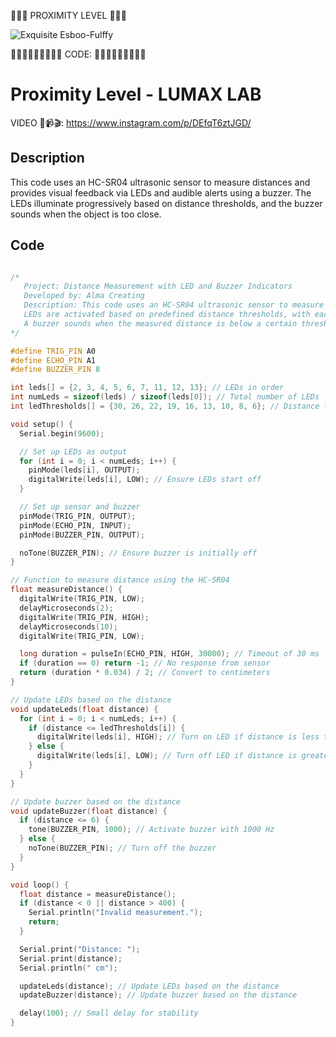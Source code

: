 🤖🤖🤖 PROXIMITY LEVEL 🤖🤖🤖

![Exquisite Esboo-Fulffy](https://github.com/user-attachments/assets/486b35b1-5e66-471e-b861-9b7d5cc82a16)

🧑🏻‍💻🧑🏻‍💻🧑🏻‍💻 CODE: 🧑🏻‍💻🧑🏻‍💻🧑🏻‍💻



# Proximity Level - LUMAX LAB

VIDEO 🎥📹🎬: https://www.instagram.com/p/DEfqT6ztJGD/

## Description
This code uses an HC-SR04 ultrasonic sensor to measure distances and provides visual feedback via LEDs and audible alerts using a buzzer. The LEDs illuminate progressively based on distance thresholds, and the buzzer sounds when the object is too close.

## Code

```cpp

/* 
   Project: Distance Measurement with LED and Buzzer Indicators
   Developed by: Alma Creating
   Description: This code uses an HC-SR04 ultrasonic sensor to measure distance and provides visual and audible feedback. 
   LEDs are activated based on predefined distance thresholds, with each LED corresponding to a different range of distances. 
   A buzzer sounds when the measured distance is below a certain threshold, alerting the user when the object is too close. 
*/

#define TRIG_PIN A0
#define ECHO_PIN A1
#define BUZZER_PIN 8

int leds[] = {2, 3, 4, 5, 6, 7, 11, 12, 13}; // LEDs in order
int numLeds = sizeof(leds) / sizeof(leds[0]); // Total number of LEDs
int ledThresholds[] = {30, 26, 22, 19, 16, 13, 10, 8, 6}; // Distance thresholds for each LED

void setup() {
  Serial.begin(9600);

  // Set up LEDs as output
  for (int i = 0; i < numLeds; i++) {
    pinMode(leds[i], OUTPUT);
    digitalWrite(leds[i], LOW); // Ensure LEDs start off
  }

  // Set up sensor and buzzer
  pinMode(TRIG_PIN, OUTPUT);
  pinMode(ECHO_PIN, INPUT);
  pinMode(BUZZER_PIN, OUTPUT);

  noTone(BUZZER_PIN); // Ensure buzzer is initially off
}

// Function to measure distance using the HC-SR04
float measureDistance() {
  digitalWrite(TRIG_PIN, LOW);
  delayMicroseconds(2);
  digitalWrite(TRIG_PIN, HIGH);
  delayMicroseconds(10);
  digitalWrite(TRIG_PIN, LOW);

  long duration = pulseIn(ECHO_PIN, HIGH, 30000); // Timeout of 30 ms
  if (duration == 0) return -1; // No response from sensor
  return (duration * 0.034) / 2; // Convert to centimeters
}

// Update LEDs based on the distance
void updateLeds(float distance) {
  for (int i = 0; i < numLeds; i++) {
    if (distance <= ledThresholds[i]) {
      digitalWrite(leds[i], HIGH); // Turn on LED if distance is less than or equal to the threshold
    } else {
      digitalWrite(leds[i], LOW); // Turn off LED if distance is greater than the threshold
    }
  }
}

// Update buzzer based on the distance
void updateBuzzer(float distance) {
  if (distance <= 6) {
    tone(BUZZER_PIN, 1000); // Activate buzzer with 1000 Hz
  } else {
    noTone(BUZZER_PIN); // Turn off the buzzer
  }
}

void loop() {
  float distance = measureDistance();
  if (distance < 0 || distance > 400) {
    Serial.println("Invalid measurement.");
    return;
  }

  Serial.print("Distance: ");
  Serial.print(distance);
  Serial.println(" cm");

  updateLeds(distance); // Update LEDs based on the distance
  updateBuzzer(distance); // Update buzzer based on the distance

  delay(100); // Small delay for stability
}
